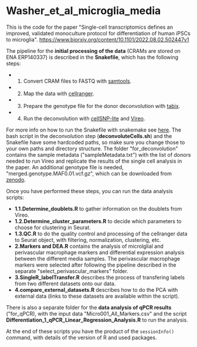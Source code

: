 # Washer_et_al_microglia_media

This is the code for the paper "Single-cell transcriptomics defines an improved, validated monoculture protocol for differentiation of human iPSCs to microglia". https://www.biorxiv.org/content/10.1101/2022.08.02.502447v1

The pipeline for the **initial processing of the data** (CRAMs are stored on ENA ERP140337) is described in the **Snakefile**, which has the following steps:

- 1. Convert CRAM files to FASTQ with [samtools](http://www.htslib.org/doc/samtools-fasta.html).
- 2. Map the data with [cellranger](https://support.10xgenomics.com/single-cell-gene-expression/software/pipelines/latest/what-is-cell-ranger).
- 3. Prepare the genotype file for the donor deconvolution with [tabix](http://www.htslib.org/doc/tabix.html).
- 4. Run the deconvolution with [cellSNP-lite](https://cellsnp-lite.readthedocs.io/en/latest/) and [Vireo](https://vireosnp.readthedocs.io/en/latest/).

For more info on how to run the Snakefile with snakemake see [here](https://snakemake.readthedocs.io/en/stable/). The bash script in the deconvolution step (**deconvoluteCells.sh**) and the Snakefile have some hardcoded paths, so make sure you change those to your own paths and directory structure. The folder "for_deconvolution" contains the sample metadata ("sampleMetadata.txt") with the list of donors needed to run Vireo and replicate the results of the single cell analysis in the paper. An additional genotype file is needed, "merged.genotype.MAF0.01.vcf.gz", which can be downloaded from [zenodo](https://zenodo.org/record/7010323#.Yv-9nC8w1-U).

Once you have performed these steps, you can run the data analysis scripts:
- **1.1.Determine_doublets.R** to gather information on the doublets from Vireo.
- **1.2.Determine_cluster_parameters.R** to decide which parameters to choose for clustering in Seurat.
- **1.3.QC.R** to do the quality control and processing of the cellranger data to Seurat object, with filtering, normalization, clustering, etc.
- **2.Markers and DEA.R** contains the analysis of microlglial and perivascular macrophage markers and differential expression analysis between the different media samples. The perivascular macrophage markers were selected after following the pipeline described in the separate "select_perivascular_markers" folder.
- **3.SingleR_labelTransfer.R** describes the process of transfering labels from two different datasets onto our data.
- **4.compare_external_datasets.R** describes how to do the PCA with external data (links to these datasets are available within the script).

There is also a separate folder for the **data analysis of qPCR results** ("for_qPCR), with the input data "Micro001_All_Markers.csv" and the script **Differentiation_1_qPCR_Linear_Regression_Analysis.R** to run the analysis.

At the end of these scripts you have the product of the `sessionInfo()` command, with details of the version of R and used packages.
